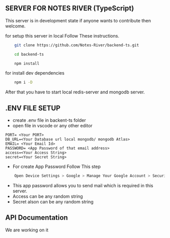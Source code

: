 ## SERVER FOR NOTES RIVER (TypeScript)

This server is in development state if anyone wants to contribute then welcome.

for setup this server in local Follow These instructions.

```bash
    git clone https://github.com/Notes-River/backend-ts.git
```

```bash 
    cd backend-ts
```

```bash
    npm install
```

for install dev dependencies

```bash
    npm i -D
```

After that you have to start local redis-server and mongodb server.

## .ENV FILE SETUP

- create .env file in backent-ts folder
- open file in vscode or any other editor

```
PORT= <Your PORT>
DB_URL=<Your Database url local mongodb/ mongodb Atlas>
EMAIL= <Your Email Id>
PASSWORD= <App Password of that email address>
access=<Your Access String>
secret=<Your Secret String>
```
- For create App Password Follow This step

```bash
    Open Device Settings > Google > Manage Your Google Account > Security > App Passwords > Create
```
- This app password allows you to send mail which is required in this server.
- Access can be any random string
- Secret alson can be any random string


## API Documentation

We are working on it